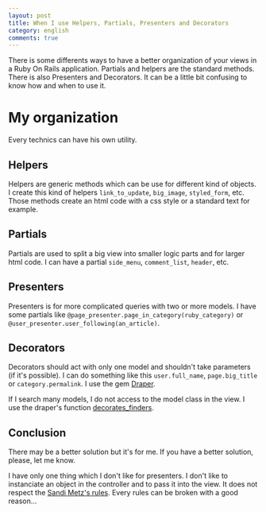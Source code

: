 ```yaml
---
layout: post
title: When I use Helpers, Partials, Presenters and Decorators
category: english
comments: true
---
```


There is some differents ways to have a better organization of your views in a Ruby On Rails application. Partials and helpers are the standard methods. There is also Presenters and Decorators. It can be a little bit confusing to know how and when to use it.

My organization
===========

Every technics can have his own utility.

Helpers
-------

Helpers are generic methods which can be use for different kind of objects. I create this kind of helpers `link_to_update`, `big_image`, `styled_form`, etc. Those methods create an html code with a css style or a standard text for example.

Partials
-------

Partials are used to split a big view into smaller logic parts and for larger html code. I can have a partial `side_menu`, `comment_list`, `header`, etc.

Presenters
----------

Presenters is for more complicated queries with two or more models. I have some partials like `@page_presenter.page_in_category(ruby_category)` or `@user_presenter.user_following(an_article)`.

Decorators
----------
Decorators should act with only one model and shouldn't take parameters (if it's possible). I can do something like this `user.full_name`, `page.big_title` or `category.permalink`. I use the gem [Draper](https://github.com/drapergem/draper).

If I search many models, I do not access to the model class in the view. I use the draper's function [decorates_finders](https://github.com/drapergem/draper#decorated-finders).

Conclusion
----------
There may be a better solution but it's for me. If you have a better solution, please, let me know.

I have only one thing which I don't like for presenters. I don't like to instanciate an object in the controller and to pass it into the view. It does not respect the [Sandi Metz's rules](http://robots.thoughtbot.com/post/50655960596/sandi-metz-rules-for-developers). Every rules can be broken with a good reason...
